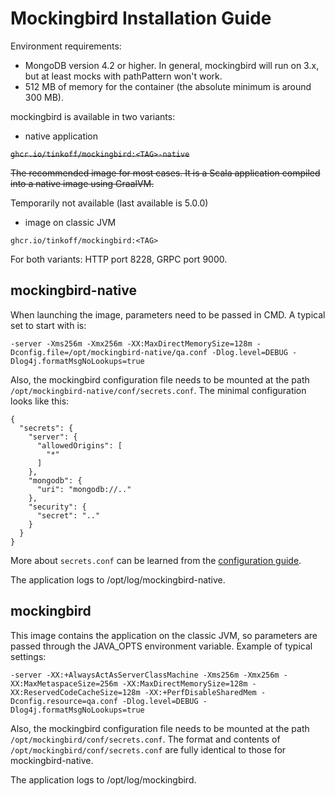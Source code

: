 # Mockingbird Installation Guide

Environment requirements:
- MongoDB version 4.2 or higher. In general, mockingbird will run on 3.x, but at least mocks with pathPattern won't work.
- 512 MB of memory for the container (the absolute minimum is around 300 MB).

mockingbird is available in two variants:
- native application

~~`ghcr.io/tinkoff/mockingbird:<TAG>-native`~~

~~The recommended image for most cases. It is a Scala application compiled into a native image using GraalVM.~~

Temporarily not available (last available is 5.0.0)

- image on classic JVM

`ghcr.io/tinkoff/mockingbird:<TAG>`

For both variants: HTTP port 8228, GRPC port 9000.

## mockingbird-native

When launching the image, parameters need to be passed in CMD. A typical set to start with is:

`-server -Xms256m -Xmx256m -XX:MaxDirectMemorySize=128m -Dconfig.file=/opt/mockingbird-native/qa.conf -Dlog.level=DEBUG -Dlog4j.formatMsgNoLookups=true`

Also, the mockingbird configuration file needs to be mounted at the path `/opt/mockingbird-native/conf/secrets.conf`.
The minimal configuration looks like this:

```
{
  "secrets": {
    "server": {
      "allowedOrigins": [
        "*"
      ]
    },
    "mongodb": {
      "uri": "mongodb://.."
    },
    "security": {
      "secret": ".."
    }
  }
}
```
More about `secrets.conf` can be learned from the [configuration guide](configuration.md).

The application logs to /opt/log/mockingbird-native.

## mockingbird

This image contains the application on the classic JVM, so parameters are passed through the JAVA_OPTS environment variable.
Example of typical settings:

`-server -XX:+AlwaysActAsServerClassMachine -Xms256m -Xmx256m -XX:MaxMetaspaceSize=256m -XX:MaxDirectMemorySize=128m -XX:ReservedCodeCacheSize=128m -XX:+PerfDisableSharedMem -Dconfig.resource=qa.conf -Dlog.level=DEBUG -Dlog4j.formatMsgNoLookups=true`

Also, the mockingbird configuration file needs to be mounted at the path `/opt/mockingbird/conf/secrets.conf`.
The format and contents of `/opt/mockingbird/conf/secrets.conf` are fully identical to those for mockingbird-native.

The application logs to /opt/log/mockingbird.